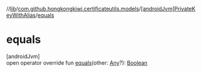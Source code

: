 //[lib](../../../index.md)/[com.github.hongkongkiwi.certificateutils.models](../index.md)/[[androidJvm]PrivateKeyWithAlias](index.md)/[equals](equals.md)

# equals

[androidJvm]\
open operator override fun [equals](equals.md)(other: [Any](https://kotlinlang.org/api/latest/jvm/stdlib/kotlin/-any/index.html)?): [Boolean](https://kotlinlang.org/api/latest/jvm/stdlib/kotlin/-boolean/index.html)
